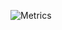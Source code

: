 ![Metrics](https://metrics.lecoq.io/joshxfi?template=classic&base.metadata=0&isocalendar=1&languages=1&introduction=1&lines=1&pagespeed=1&isocalendar.duration=half-year&languages.ignored=html%2C%20css&languages.limit=8&languages.sections=most-used&languages.colors=github&languages.threshold=0%25&languages.indepth=false&languages.recent.load=300&languages.recent.days=14&introduction.title=true&pagespeed.url=.user.website&pagespeed.detailed=false&pagespeed.screenshot=false&config.timezone=Asia%2FManila)
